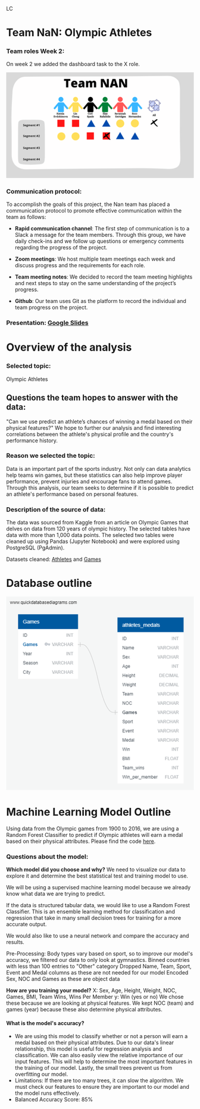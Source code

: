 LC 
# **Team NaN: Olympic Athletes**


### Team roles Week 2:
On week 2 we added the dashboard task to the X role. 

![Team roles](https://github.com/xenia-e/capstone/blob/main/Report_images/Team_roles_w2.png)

### Communication protocol:

To accomplish the goals of this project, the Nan team has placed a communication protocol to promote effective communication within the team as follows:
- **Rapid communication channel**: The first step of communication is to a Slack a message for the team members. Through this group, we have daily check-ins and we follow up questions or emergency comments regarding the progress of the project. 

- **Zoom meetings**: We host multiple team meetings each week and discuss progress and the requirements for each role. 

- **Team meeting notes**: We decided to record the team meeting highlights and next steps to stay on the same understanding of the project’s progress. 

- **Github**: Our team uses Git as the platform to record the individual and team progress on the project. 


### Presentation: [Google Slides](https://docs.google.com/presentation/d/1U52iM4x94LprbDG-jespGqqpqwhPP5E583R7NAPjWAU/edit#slide=id.gf795edcdee_0_325)

# **Overview of the analysis**

### **Selected topic**:

Olympic Athletes

## **Questions the team hopes to answer with the data**: 

"Can we use predict an athlete’s chances of winning a medal based on their physical features?" We hope to further our analysis and find interesting correlations between the athlete's physical profile and the country's performance history. 
 

### **Reason we selected the topic**: 

Data is an important part of the sports industry. Not only can data analytics help teams win games, but these statistics can also help improve player performance, prevent injuries and encourage fans to attend games. Through this analysis, our team seeks to determine if it is possible to predict an athlete's performance based on personal features.
 

### **Description of the source of data**: 

The data was sourced from Kaggle from an article on Olympic Games that delves on data from 120 years of olympic history. The selected tables have data with more than 1,000 data points. The selected two tables were cleaned up using Pandas (Jupyter Notebook) and were explored using PostgreSQL (PgAdmin). 

Datasets cleaned: [Athletes](https://github.com/xenia-e/capstone/blob/main/Resources/Final_athlete_clean_data.csv) and [Games](https://github.com/xenia-e/capstone/blob/main/Resources/olypic_games_clean.csv)

# Database outline 

![Insert schema here](https://github.com/xenia-e/capstone/blob/main/Database%20Schema/ERD.png)



# Machine Learning Model Outline

Using data from the Olympic games from 1900 to 2016, we are using a Random Forest Classifier to predict if Olympic athletes will earn a medal based on their physical attributes. Please find the code [here](https://github.com/xenia-e/capstone/blob/main/MachineLearning/Olympics_Machine_Learning_Model.ipynb).


### Questions about the model:

**Which model did you choose and why?** 
We need to visualize our data to explore it and determine the best statistical test and training model to use.

We will be using a supervised machine learning model because we already know what data we are trying to predict.

If the data is structured tabular data, we would like to use a Random Forest Classifier. This is an ensemble learning method for classification and regression that take in many small decision trees for training for a more accurate output.

We would also like to use a neural network and compare the accuracy and results.

Pre-Processing:
Body types vary based on sport, so to improve our model's accuracy, we filtered our data to only look at gymnastics.
Binned countries with less than 100 entries to "Other" category
Dropped Name, Team, Sport, Event and Medal columns as these are not needed for our model
Encoded Sex, NOC and Games as these are object data

**How are you training your model?**
X: Sex, Age, Height, Weight, NOC, Games, BMI, Team Wins, Wins Per Member
y: Win (yes or no)
We chose these because we are looking at physical features. We kept NOC (team) and games (year) because these also determine physical attributes.

#### What is the model's accuracy? 
* We are using this model to classify whether or not a person will earn a medal based on their physical attributes. Due to our data's linear relationship, this model is useful for regression analysis and classification. We can also easily view the relative importance of our input features. This will help to determine the most important features in the training of our model. Lastly, the small trees prevent us from overfitting our model.
* Limitations: If there are too many trees, it can slow the algorithm. We must check our features to ensure they are important to our model and the model runs effectively.
* Balanced Accuracy Score: 85%


